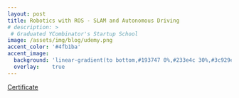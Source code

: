 ```yaml
---
layout: post
title: Robotics with ROS - SLAM and Autonomous Driving
# description: >
 # Graduated YCombinator's Startup School
image: /assets/img/blog/udemy.png
accent_color: '#4fb1ba'
accent_image:
  background: 'linear-gradient(to bottom,#193747 0%,#233e4c 30%,#3c929e 50%,#d5d5d4 70%,#cdccc8 100%)'
  overlay:    true
---
```

[Certificate](https://www.udemy.com/certificate/UC-O4M5SEY0/)

